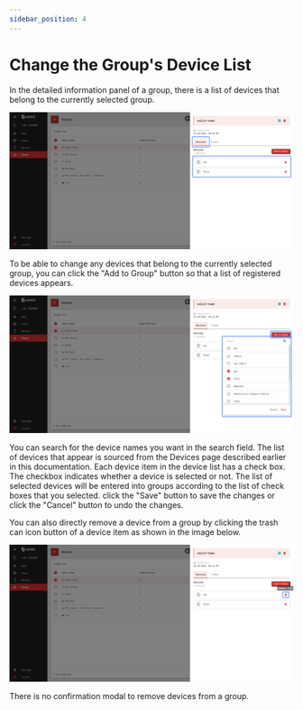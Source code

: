 ```yaml
---
sidebar_position: 4
---
```


# Change the Group's Device List

In the detailed information panel of a group, there is a list of devices that belong to the currently selected group.

![](/img/screenshots/website-application-usage/groups/change-device-list/change-device-list-1.png)

To be able to change any devices that belong to the currently selected group, you can click the "Add to Group" button so that a list of registered devices appears.

![](/img/screenshots/website-application-usage/groups/change-device-list/change-device-list-2.png)

You can search for the device names you want in the search field. The list of devices that appear is sourced from the Devices page described earlier in this documentation. Each device item in the device list has a check box. The checkbox indicates whether a device is selected or not. The list of selected devices will be entered into groups according to the list of check boxes that you selected. click the "Save" button to save the changes or click the "Cancel" button to undo the changes.

You can also directly remove a device from a group by clicking the trash can icon button of a device item as shown in the image below.

![](/img/screenshots/website-application-usage/groups/change-device-list/change-device-list-3.png)

There is no confirmation modal to remove devices from a group.